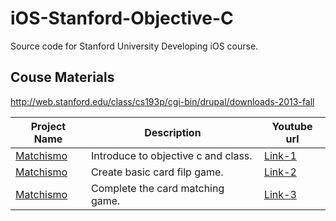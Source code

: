 # iOS-Stanford-Objective-C
Source code for Stanford University Developing iOS course.

## Couse Materials

http://web.stanford.edu/class/cs193p/cgi-bin/drupal/downloads-2013-fall

| Project Name                     | Description                                                | Youtube url              |         
|----------------------------------|------------------------------------------------------------|--------------------------|
| [Matchismo](matchismo-url)       | Introduce to objective c and class.                        | [Link-1](matchismo-url-1)|
| [Matchismo](matchismo-url)       | Create basic card filp game.                               | [Link-2](matchismo-url-2)|
| [Matchismo](matchismo-url)       | Complete the card matching game.                           | [Link-3](matchismo-url-3)|

[matchismo-url]: [https://github.com/bfwg/iOS-Stanford-Objective-C/tree/master/Matchismo]
[matchismo-url-1]: https://www.youtube.com/watch?v=ZqKbN_C4Yvg&list=PLnOdYr35FyvhDUAIW17vo7nGfHJAyikUp
[matchismo-url-2]: https://www.youtube.com/watch?v=1pO5XGpq16c&list=PLnOdYr35FyvhDUAIW17vo7nGfHJAyikUp&index=2
[matchismo-url-3]: https://www.youtube.com/watch?v=ZhpmQQBAyMQ&index=3&list=PLnOdYr35FyvhDUAIW17vo7nGfHJAyikUp

